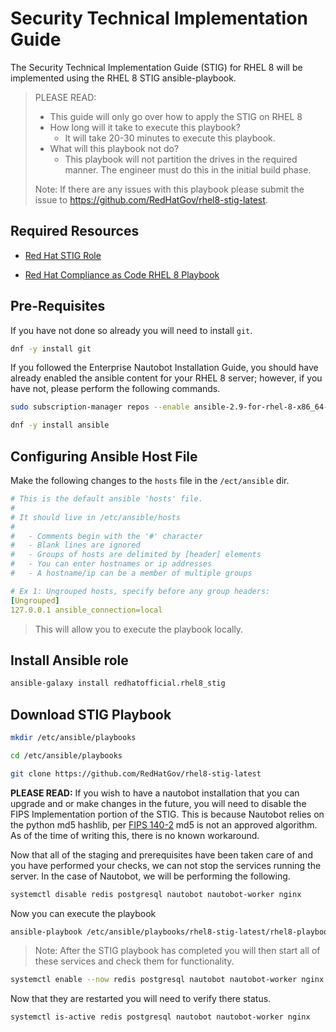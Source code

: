 # Security Technical Implementation Guide

The Security Technical Implementation Guide (STIG) for RHEL 8 will be implemented using the RHEL 8 STIG ansible-playbook.

> PLEASE READ:
>
> - This guide will only go over how to apply the STIG on RHEL 8
> - How long will it take to execute this playbook?
>   - It will take 20-30 minutes to execute this playbook.
> - What will this playbook not do?
>   - This playbook will not partition the drives in the required manner. The engineer must do this in the initial build phase.
>
> Note: If there are any issues with this playbook please submit the issue to <https://github.com/RedHatGov/rhel8-stig-latest>.

## Required Resources

- [Red Hat STIG Role](<https://galaxy.ansible.com/redhatofficial/rhel8_stig>)

- [Red Hat Compliance as Code RHEL 8 Playbook](<https://github.com/RedHatGov/rhel8-stig-latest>)

## Pre-Requisites

If you have not done so already you will need to install ``git``.

```bash
dnf -y install git
```

If you followed the Enterprise Nautobot Installation Guide, you should have already enabled the ansible content for your RHEL 8 server; however, if you have not, please perform the following commands.

```bash
sudo subscription-manager repos --enable ansible-2.9-for-rhel-8-x86_64-rpms
```

```bash
dnf -y install ansible
```

## Configuring Ansible Host File

Make the following changes to the ``hosts`` file in the  ``/ect/ansible`` dir. 

```yaml
# This is the default ansible 'hosts' file.
#
# It should live in /etc/ansible/hosts
#
#   - Comments begin with the '#' character
#   - Blank lines are ignored
#   - Groups of hosts are delimited by [header] elements
#   - You can enter hostnames or ip addresses
#   - A hostname/ip can be a member of multiple groups

# Ex 1: Ungrouped hosts, specify before any group headers:
[Ungrouped]
127.0.0.1 ansible_connection=local
```

>This will allow you to execute the playbook locally.

## Install Ansible role

```bash
ansible-galaxy install redhatofficial.rhel8_stig
```

## Download STIG Playbook

```bash
mkdir /etc/ansible/playbooks
```

```bash
cd /etc/ansible/playbooks
```

```bash
git clone https://github.com/RedHatGov/rhel8-stig-latest 
```

**PLEASE READ:**
If you wish to have a nautobot installation that you can upgrade and or make changes in the future, you will need to disable the FIPS Implementation portion of the STIG. This is because Nautobot relies on the python md5 hashlib, per [FIPS 140-2](https://csrc.nist.gov/csrc/media/projects/cryptographic-module-validation-program/documents/security-policies/140sp2355.pdf) md5 is not an approved algorithm. As of the time of writing this, there is no known workaround.

Now that all of the staging and prerequisites have been taken care of and you have performed your checks, we can not stop the services running the server. In the case of Nautobot, we will be performing the following.

```bash
systemctl disable redis postgresql nautobot nautobot-worker nginx
```

Now you can execute the playbook

```bash
ansible-playbook /etc/ansible/playbooks/rhel8-stig-latest/rhel8-playbook-stig.yml
```

>Note: After the STIG playbook has completed you will then start all of these services and check them for functionality.

```bash
systemctl enable --now redis postgresql nautobot nautobot-worker nginx
```

Now that they are restarted you will need to verify there status.

```bash
systemctl is-active redis postgresql nautobot nautobot-worker nginx
```
